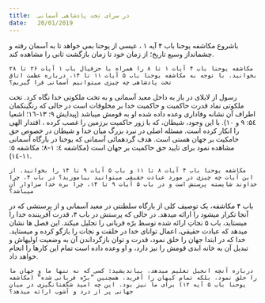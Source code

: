 ```yaml
---
title:  در سرای تخت پادشاهی آسمانی
date:   20/01/2019
---
```


باشروع مکاشفه یوحنا باب ۴ آیه ۱ ، عیسی از یوحنا بمی خواهد تا به آسمان رفته و چشمانداز وسیع تاریخ؛ از زمان خود تا زمان بازگشت ثانی را مشاهده کند. 

`مکاشفه یوحنا باب ۴ آیات ۱ تا ۸ را همراه با حزقیال باب ۱ آیات ۲۶ تا ۲۸ بخوانید. با توجه به مکاشفه یوحنا باب ۵ آیات ۱۱ تا ۱۴، درباره عظمت اتاق تخت پادشاهی چه چیزی میتوانیم آسمانی فرا گیریم؟`
													
رسول از لابلای در باز به داخل معبد آسمانی و به تخت ملکوتی خدا نگاه کرد. تخت ملکوتی نماد قدرت حاکمیت و حاکمیت خدا بر مخلوقات است در حالی که رنگینکمان اطراف آن نشانه وفاداری وعده داده شده او به قومش میباشد (پیدایش ۹: ١۳-١٦؛ اشعیا ۵٤: ۹ و ١٠). با این وجود، شیطان، که با زور حاکمیت برزمین را غصب کرده ، اقتدار الهی را انکار کرده است. مسئله اصلی در نبرد بزرگ میان خدا و شیطان در خصوص حق حامکیت بر جهان هستی است. هدف گردهمائی آسمانی که یوحنا در بارگاه آسمانی مشاهده نمود برای تایید حق حاکمیت بر جهان است (مکاشفه ٤: ١-۸؛ مکاشفه ۵: ١١-١٤).

`مکاشفه یوحنا باب ۴ آیات ۸ تا ۱۱ و باب ۵ آیات ۹ تا ۱۴ را بخوانید. از این آیات چه چیزی در مورد عبادت حقیقی میتوانید بیاموزید؟ در باب ۴، چرا خداوند شایسته پرستش است و در باب ۵ آیات ۹ تا ۱۴، چرا بره خدا سزاوار آن میباشد؟`

باب ۴ مکاشفه، یک توصیف کلی از بارگاه سلطنتی در معبد آسمانی و از پرستشی که در آنجا تکرار میشود را ارائه میدهد. در حالی که پرستش در باب ۴، قدرت آفریننده خدا را میستاید، باب ۵ نجاتِ ارائه شده توسط برّه قربانی را تجلیل میکند. این فصل ها نشان میدهد که عبادت حقیقی، اعمال توانای خدا در خلقت و نجات را بازگو کرده و میستاید. خدا که در ابتدا جهان را خلق نمود، قدرت و توان بازگرداندن آن به وضعیت اولیهاش و تبدیل آن به خانه ابدی قومش را نیز دارد، و او وعده داده است تمام این کارها را انجام خواهد داد.

`درباره آنچه انجیل تعلیم میدهد، بیاندیشید: کسی که نه تنها ما و جهان ما را خلق نمود، بلکه تمام کیهان را آفرید، همچنین ”برّه قربانی شده“ (مکاشفه یوحنا باب ۵ آیه ۱۲) برای ما نیز بود. این چه امید شگفتانگیزی در میان جهانی پر از درد و آشوب ارائه میدهد؟`